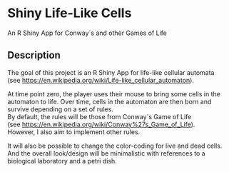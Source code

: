 # Shiny Life-Like Cells
An R Shiny App for Conway´s and other Games of Life

## Description
The goal of this project is an R Shiny App for life-like cellular automata  
(see https://en.wikipedia.org/wiki/Life-like_cellular_automaton).

At time point zero, the player uses their mouse to bring some cells in the
automaton to life.
Over time, cells in the automaton are then born and survive depending on a set
of rules.  
By default, the rules will be those from Conway´s Game of Life  
(see https://en.wikipedia.org/wiki/Conway%27s_Game_of_Life).  
However, I also aim to implement other rules.

It will also be possible to change the color-coding for live and dead cells.
And the overall look/design will be minimalistic with references to a
biological laboratory and a petri dish.